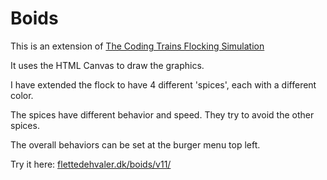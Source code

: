 # Boids

This is an extension of [The Coding Trains Flocking Simulation](https://thecodingtrain.com/challenges/124-flocking-simulation)

It uses the HTML Canvas to draw the graphics.

I have extended the flock to have 4 different 'spices', each with a different color.

The spices have different behavior and speed. They try to avoid the other spices.

The overall behaviors can be set at the burger menu top left.

Try it here: [flettedehvaler.dk/boids/v11/](https://flettedehvaler.dk/boids/v11/)